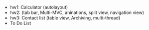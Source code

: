- hw1: Calculator (autolayout)
- hw2: (tab bar, Multi-MVC, aninations, split view, navigation view)
- hw3: Contact list (table view, Archiving, multi-thread)
- To Do List
